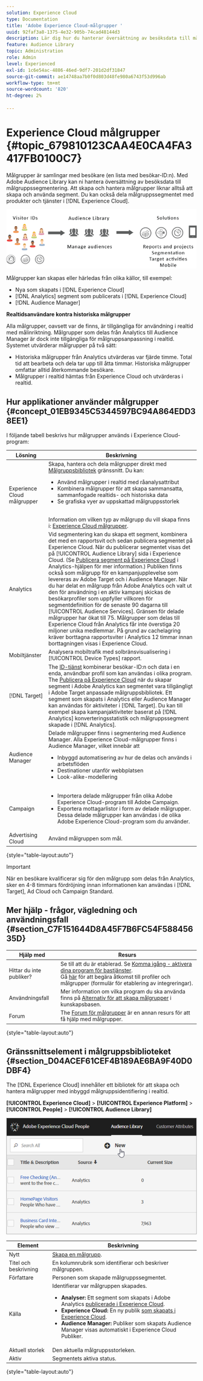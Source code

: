 ```yaml
---
solution: Experience Cloud
type: Documentation
title: 'Adobe Experience Cloud-målgrupper '
uuid: 92faf3a8-1375-4e32-905b-74cad48144d3
description: Lär dig hur du hanterar översättning av besöksdata till målgruppssegmentering i Experience Cloud Audience-tjänsten.
feature: Audience Library
topic: Administration
role: Admin
level: Experienced
exl-id: 1c6e54ac-4886-46ed-9df7-201d2df31847
source-git-commit: ae14748aa7b0f0d803d48fe980a6743f53d996ab
workflow-type: tm+mt
source-wordcount: '820'
ht-degree: 2%

---
```


# Experience Cloud målgrupper {#topic_679810123CAA4E0CA4FA3417FB0100C7}

Målgrupper är samlingar med besökare (en lista med besökar-ID:n). Med Adobe Audience Library kan ni hantera översättning av besöksdata till målgruppssegmentering. Att skapa och hantera målgrupper liknar alltså att skapa och använda segment. Du kan också dela målgruppssegmentet med produkter och tjänster i [!DNL Experience Cloud].

![Experience Cloud målgrupper](assets/audiences.png)

Målgrupper kan skapas eller härledas från olika källor, till exempel:

* Nya som skapats i [!DNL Experience Cloud]
* [!DNL Analytics] segment som publicerats i [!DNL Experience Cloud]
* [!DNL Audience Manager]

**Realtidsanvändare kontra historiska målgrupper**

Alla målgrupper, oavsett var de finns, är tillgängliga för användning i realtid med målinriktning. Målgrupper som delas från Analytics till Audience Manager är dock inte tillgängliga för målgruppsanpassning i realtid. Systemet utvärderar målgrupper på två sätt:

* Historiska målgrupper från Analytics utvärderas var fjärde timme. Total tid att bearbeta och dela tar upp till åtta timmar. Historiska målgrupper omfattar alltid återkommande besökare.
* Målgrupper i realtid hämtas från Experience Cloud och utvärderas i realtid.

## Hur applikationer använder målgrupper {#concept_01EB9345C5344597BC94A864EDD38EE1}

I följande tabell beskrivs hur målgrupper används i Experience Cloud-program:

| Lösning | Beskrivning |
|--- |--- |
| Experience Cloud målgrupper | Skapa, hantera och dela målgrupper direkt med [Målgruppsbibliotek](audience-library.md) gränssnitt. Du kan:<ul><li>Använd målgrupper i realtid med råanalysattribut</li><li>Kombinera målgrupper för att skapa sammansatta, sammanfogade realtids- och historiska data</li><li>Se grafiska vyer av uppskattad målgruppsstorlek</li></ul><br>Information om vilken typ av målgrupp du vill skapa finns i: [Experience Cloud målgrupper](https://experienceleague.adobe.com/docs/experience-cloud-kcs/kbarticles/KA-16471.html?lang=en). |
| Analytics  | Vid segmentering kan du skapa ett segment, kombinera det med en rapportsvit och sedan publicera segmentet på Experience Cloud. När du publicerar segmentet visas det på [!UICONTROL Audience Library] sida i Experience Cloud. (Se [Publicera segment på Experience Cloud](https://experienceleague.adobe.com/docs/analytics/components/segmentation/segmentation-workflow/seg-publish.html?lang=en) i Analytics-hjälpen för mer information.) Publiken finns också som målgrupp för en kampanjupplevelse som levereras av Adobe Target och i Audience Manager. När du har delat en målgrupp från Adobe Analytics och valt ut den för användning i en aktiv kampanj skickas de besökarprofiler som uppfyller villkoren för segmentdefinition för de senaste 90 dagarna till [!UICONTROL Audience Services]. Gränsen för delade målgrupper har ökat till 75. Målgrupper som delas till Experience Cloud från Analytics får inte överstiga 20 miljoner unika medlemmar. På grund av cachelagring kräver borttagna rapportsviter i Analytics 12 timmar innan borttagningen visas i Experience Cloud. |
| Mobiltjänster | Analysera mobiltrafik med solbränsvisualisering i [!UICONTROL Device Types] rapport. |
| [!DNL Target] | The [ID-tjänst](https://experienceleague.adobe.com/docs/id-service/using/home.html?lang=en) kombinerar besökar-ID:n och data i en enda, användbar profil som kan användas i olika program. The [Publicera på Experience Cloud](audience-library.md) när du skapar segment i Adobe Analytics kan segmentet vara tillgängligt i Adobe Target anpassade målgruppsbibliotek. Ett segment som skapats i Analytics eller Audience Manager kan användas för aktiviteter i [!DNL Target]. Du kan till exempel skapa kampanjaktiviteter baserat på [!DNL Analytics] konverteringsstatistik och målgruppssegment skapade i [!DNL Analytics]. |
| Audience Manager | Delade målgrupper finns i segmentering med Audience Manager. Alla Experience Cloud-målgrupper finns i Audience Manager, vilket innebär att<ul><li>Inbyggd automatisering av hur de delas och används i arbetsflöden</li><li>Destinationer utanför webbplatsen</li><li>Look-alike-modellering</li></ul> |
| Campaign | <ul><li>Importera delade målgrupper från olika Adobe Experience Cloud-program till Adobe Campaign.</li><li>Exportera mottagarlistor i form av delade målgrupper. Dessa delade målgrupper kan användas i de olika Adobe Experience Cloud-program som du använder.</li></ul> |
| Advertising Cloud | Använd målgruppen som mål. |

{style=&quot;table-layout:auto&quot;}

>[!IMPORTANT]
>
>När en besökare kvalificerar sig för den målgrupp som delas från Analytics, sker en 4-8 timmars fördröjning innan informationen kan användas i [!DNL Target], Ad Cloud och Campaign Standard.

## Mer hjälp - frågor, vägledning och användningsfall {#section_C7F151644D8A45F7B6FC54F58845635D}

| Hjälp med | Resurs |
|--- |--- |
| Hittar du inte publiker? | Se till att du är etablerad. Se [Komma igång - aktivera dina program för bastjänster](core-services.md).<br>Gå [här](https://adobe.allegiancetech.com/cgi-bin/qwebcorporate.dll?idx=X8SVES) för att begära åtkomst till profiler och målgrupper (formulär för etablering av integreringar). |
| Användningsfall | Mer information om vilka program du ska använda finns på [Alternativ för att skapa målgrupper](https://experienceleague.adobe.com/docs/experience-cloud-kcs/kbarticles/KA-16471.html?lang=en) i kunskapsbasen. |
| Forum | The [Forum för målgrupper](https://experienceleaguecommunities.adobe.com/t5/Adobe-Experience-Cloud-Audiences/ct-p/experience-cloud-audiences-community) är en annan resurs för att få hjälp med målgrupper. |

{style=&quot;table-layout:auto&quot;}

## Gränssnittselement i målgruppsbiblioteket {#section_D04ACEF61CEF4B189AE6BA9F40D0DBF4}

The [!DNL Experience Cloud] innehåller ett bibliotek för att skapa och hantera målgrupper med inbyggd målgruppsidentifiering i realtid.

**[!UICONTROL Experience Cloud]** > **[!UICONTROL Experience Platform]** > **[!UICONTROL People]** > **[!UICONTROL Audience Library]**

![Lägga till målgrupper i målgruppsbiblioteket](assets/audience_library.png)

| Element | Beskrivning |
|--- |--- |
| Nytt | [Skapa en målgrupp](audience-library.md). |
| Titel och beskrivning | En kolumnrubrik som identifierar och beskriver målgruppen. |
| Författare | Personen som skapade målgruppssegmentet. |
| Källa | Identifierar var målgruppen skapades.<ul><li>**Analyser:** Ett segment som skapats i Adobe Analytics [publicerade i Experience Cloud](audience-library.md).</li><li>**Experience Cloud:** En ny publik [som skapats i Experience Cloud](audience-library.md).</li><li>**Audience Manager:** Publiker som skapats Audience Manager visas automatiskt i Experience Cloud Publiker.</li></ul> |
| Aktuell storlek | Den aktuella målgruppsstorleken. |
| Aktiv | Segmentets aktiva status. |

{style=&quot;table-layout:auto&quot;}
